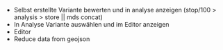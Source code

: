 - Selbst erstellte Variante bewerten und in analyse anzeigen (stop/100 > analysis > store || mds concat)
- In Analyse Variante auswählen und im Editor anzeigen
- Editor
- Reduce data from geojson